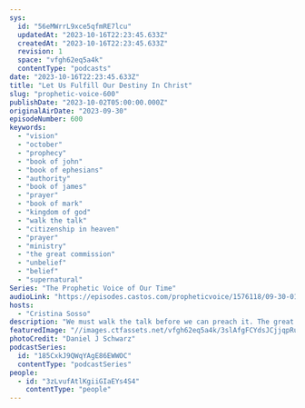 ```yaml
---
sys:
  id: "56eMWrrL9xce5qfmRE7lcu"
  updatedAt: "2023-10-16T22:23:45.633Z"
  createdAt: "2023-10-16T22:23:45.633Z"
  revision: 1
  space: "vfgh62eq5a4k"
  contentType: "podcasts"
date: "2023-10-16T22:23:45.633Z"
title: "Let Us Fulfill Our Destiny In Christ"
slug: "prophetic-voice-600"
publishDate: "2023-10-02T05:00:00.000Z"
originalAirDate: "2023-09-30"
episodeNumber: 600
keywords:
  - "vision"
  - "october"
  - "prophecy"
  - "book of john"
  - "book of ephesians"
  - "authority"
  - "book of james"
  - "prayer"
  - "book of mark"
  - "kingdom of god"
  - "walk the talk"
  - "citizenship in heaven"
  - "prayer"
  - "ministry"
  - "the great commission"
  - "unbelief"
  - "belief"
  - "supernatural"
Series: "The Prophetic Voice of Our Time"
audioLink: "https://episodes.castos.com/propheticvoice/1576118/09-30-01-23-The-Prophetic-Voice-of-our-Time-mixdown-.mp3"
hosts:
  - "Cristina Sosso"
description: "We must walk the talk before we can preach it. The great commission is a commandment for all Christians, so let us not departmentalize the ministry of the Kingdom of God. When we are one with Christ, we are equipped for every good work, that is our reality. So do not speak or think unbelief, let us walk in our destiny."
featuredImage: "//images.ctfassets.net/vfgh62eq5a4k/3slAfgFCYdsJCjjqpRuIKg/03b2dd0fa05268c0170cfdb84ddac027/daniel-j-schwarz-oARPb2dEOtQ-unsplash__1_.jpg"
photoCredit: "Daniel J Schwarz"
podcastSeries:
  id: "185CxkJ9QWqYAgE86EWWOC"
  contentType: "podcastSeries"
people:
  - id: "3zLvufAtlKgiiGIaEYs4S4"
    contentType: "people"
---
```

